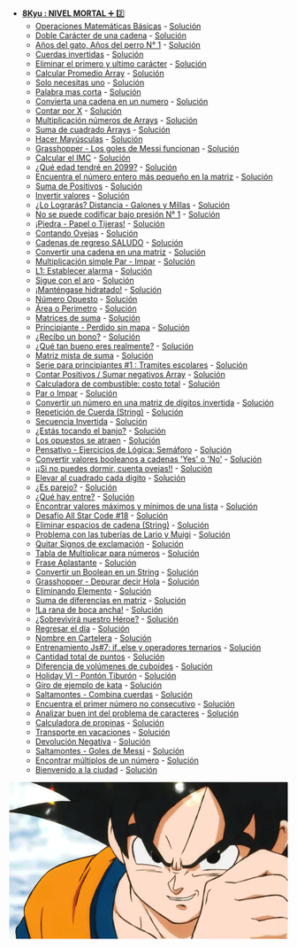 + <a href="https://github.com/Roman31X/Ejercicios_CODEWARS-JAVA/tree/main/src/main/java/com/Ejercicio/ReadmeKyu/Kyu8">__8Kyu : NIVEL MORTAL__ :heavy_plus_sign: :two:</a>
    - <a href="https://www.codewars.com/kata/57356c55867b9b7a60000bd7/train/java">Operaciones Matemáticas Básicas</a> - <a href="https://github.com/Roman31X/Ejercicios_CODEWARS-JAVA/tree/main/src/main/java/com/Ejercicio/Kyu8/OperacionesBasicasMatematicas">Solución</a>
    - <a href="https://www.codewars.com/kata/56b1f01c247c01db92000076/train/java">Doble Carácter de una cadena</a> - <a href="https://github.com/Roman31X/Ejercicios_CODEWARS-JAVA/tree/main/src/main/java/com/Ejercicio/Kyu8/DobleCarcter">Solución</a>
    - <a href="https://www.codewars.com/kata/5a6663e9fd56cb5ab800008b/train/java">Años del gato, Años del perro N° 1</a> - <a href="https://github.com/Roman31X/Ejercicios_CODEWARS-JAVA/tree/main/src/main/java/com/Ejercicio/Kyu8/A%C3%B1os_Gatos_Perros">Solución</a>
    - <a href="https://www.codewars.com/kata/5168bb5dfe9a00b126000018/train/java">Cuerdas invertidas</a> - <a href="https://github.com/Roman31X/Ejercicios_CODEWARS-JAVA/tree/main/src/main/java/com/Ejercicio/Kyu8/CuerdasInvertidas">Solución</a>
    - <a href="https://www.codewars.com/kata/56bc28ad5bdaeb48760009b0/train/java">Eliminar el primero y ultimo carácter</a> - <a href="https://github.com/Roman31X/Ejercicios_CODEWARS-JAVA/tree/main/src/main/java/com/Ejercicio/Kyu8/RemoverPrimeroyUltimoCaracter">Solución</a>
    - <a href="https://www.codewars.com/kata/57a2013acf1fa5bfc4000921/train/java">Calcular Promedio Array</a> - <a href="https://github.com/Roman31X/Ejercicios_CODEWARS-JAVA/tree/main/src/main/java/com/Ejercicio/Kyu8/CalcularPromedioArray">Solución</a>
    - <a href="https://www.codewars.com/kata/57cc975ed542d3148f00015b/train/java">Solo necesitas uno</a> - <a href="https://github.com/Roman31X/Ejercicios_CODEWARS-JAVA/tree/main/src/main/java/com/Ejercicio/Kyu8/SoloNecesitoUno">Solución</a>
    - <a href="https://www.codewars.com/kata/57cebe1dc6fdc20c57000ac9/train/java">Palabra mas corta</a> - <a href="https://github.com/Roman31X/Ejercicios_CODEWARS-JAVA/tree/main/src/main/java/com/Ejercicio/Kyu8/PlabraMasCorta">Solución</a>
    - <a href="https://www.codewars.com/kata/544675c6f971f7399a000e79/train/java">Convierta una cadena en un numero</a> - <a href="https://github.com/Roman31X/Ejercicios_CODEWARS-JAVA/tree/main/src/main/java/com/Ejercicio/Kyu8/ConvertirCadenaANumero">Solución</a>
    - <a href="https://www.codewars.com/kata/5513795bd3fafb56c200049e/train/java">Contar por X</a> - <a href="https://github.com/Roman31X/Ejercicios_CODEWARS-JAVA/tree/main/src/main/java/com/Ejercicio/Kyu8/ContarporX">Solución</a>
    - <a href="https://www.codewars.com/kata/57f780909f7e8e3183000078/train/java">Multiplicación números de Arrays</a> - <a href="https://github.com/Roman31X/Ejercicios_CODEWARS-JAVA/tree/main/src/main/java/com/Ejercicio/Kyu8/MultiplicarNUmerosDeArray">Solución</a>
    - <a href="https://www.codewars.com/kata/515e271a311df0350d00000f/train/java">Suma de cuadrado Arrays</a> - <a href="https://github.com/Roman31X/Ejercicios_CODEWARS-JAVA/tree/main/src/main/java/com/Ejercicio/Kyu8/SumaDeCuadrados">Solución</a>
    - <a href="https://www.codewars.com/kata/57a0556c7cb1f31ab3000ad7/train/java">Hacer Mayúsculas</a> - <a href="https://github.com/Roman31X/Ejercicios_CODEWARS-JAVA/tree/main/src/main/java/com/Ejercicio/Kyu8/ConvertirAMayusculas">Solución</a>
    - <a href="https://www.codewars.com/kata/55f73be6e12baaa5900000d4/train/java">Grasshopper - Los goles de Messi funcionan</a> - <a href="https://github.com/Roman31X/Ejercicios_CODEWARS-JAVA/tree/main/src/main/java/com/Ejercicio/Kyu8/LosGolesDeMessi">Solución</a>
    - <a href="https://www.codewars.com/kata/57a429e253ba3381850000fb/train/java">Calcular el IMC</a> - <a href="https://github.com/Roman31X/Ejercicios_CODEWARS-JAVA/tree/main/src/main/java/com/Ejercicio/Kyu8/CalcularIMC">Solución</a>
    - <a href="https://www.codewars.com/kata/5761a717780f8950ce001473/train/java">¿Qué edad tendré en 2099?</a> - <a href="https://github.com/Roman31X/Ejercicios_CODEWARS-JAVA/tree/main/src/main/java/com/Ejercicio/Kyu8/CalcularEdad2099">Solución</a>
    - <a href="https://www.codewars.com/kata/55a2d7ebe362935a210000b2/train/java">Encuentra el número entero más pequeño en la matriz</a> - <a href="https://github.com/Roman31X/Ejercicios_CODEWARS-JAVA/tree/main/src/main/java/com/Ejercicio/Kyu8/EnteroMasPeque%C3%B1oArray">Solución</a>
    - <a href="https://www.codewars.com/kata/5715eaedb436cf5606000381/train/java">Suma de Positivos</a> - <a href="https://github.com/Roman31X/Ejercicios_CODEWARS-JAVA/tree/main/src/main/java/com/Ejercicio/Kyu8/SumaPositivosArray">Solución</a>
    - <a href="https://www.codewars.com/kata/5899dc03bc95b1bf1b0000ad/train/java">Invertir valores</a> - <a href="https://github.com/Roman31X/Ejercicios_CODEWARS-JAVA/tree/main/src/main/java/com/Ejercicio/Kyu8/InvertirValores">Solución</a>
    - <a href="https://www.codewars.com/kata/5861d28f124b35723e00005e/train/java">¿Lo Lograrás? Distancia - Galones y Millas</a> - <a href="https://github.com/Roman31X/Ejercicios_CODEWARS-JAVA/tree/main/src/main/java/com/Ejercicio/Kyu8/GalonesyMillas">Solución</a>
    - <a href="https://www.codewars.com/kata/53ee5429ba190077850011d4/train/java">No se puede codificar bajo presión N° 1</a> - <a href="https://github.com/Roman31X/Ejercicios_CODEWARS-JAVA/tree/main/src/main/java/com/Ejercicio/Kyu8/CodificarBajoPresion">Solución</a>
    - <a href="https://www.codewars.com/kata/5672a98bdbdd995fad00000f/train/java">¡Piedra - Papel o Tijeras!</a> - <a href="https://github.com/Roman31X/Ejercicios_CODEWARS-JAVA/tree/main/src/main/java/com/Ejercicio/Kyu8/PiedraPapelTijera">Solución</a>
    - <a href="https://www.codewars.com/kata/54edbc7200b811e956000556/train/java">Contando Ovejas</a> - <a href="https://github.com/Roman31X/Ejercicios_CODEWARS-JAVA/tree/main/src/main/java/com/Ejercicio/Kyu8/ContadorOvejas">Solución</a>
    - <a href="https://www.codewars.com/kata/55a70521798b14d4750000a4/train/java">Cadenas de regreso SALUDO</a> - <a href="https://github.com/Roman31X/Ejercicios_CODEWARS-JAVA/tree/main/src/main/java/com/Ejercicio/Kyu8/CadenasDeRegreso">Solución</a>
    - <a href="https://www.codewars.com/kata/57e76bc428d6fbc2d500036d/train/java">Convertir una cadena en una matriz</a> - <a href="https://github.com/Roman31X/Ejercicios_CODEWARS-JAVA/tree/main/src/main/java/com/Ejercicio/Kyu8/ConvertirCadenaMtriz">Solución</a>
    - <a href="https://www.codewars.com/kata/583710ccaa6717322c000105/train/java">Multiplicación simple Par - Impar</a> - <a href="https://github.com/Roman31X/Ejercicios_CODEWARS-JAVA/tree/main/src/main/java/com/Ejercicio/Kyu8/MultiplicacionSencilla">Solución</a>
    - <a href="https://www.codewars.com/kata/568dcc3c7f12767a62000038/train/java">L1: Establecer alarma</a> - <a href="https://github.com/Roman31X/Ejercicios_CODEWARS-JAVA/tree/main/src/main/java/com/Ejercicio/Kyu8/EstablecerAlarma">Solución</a>
    - <a href="https://www.codewars.com/kata/55cb632c1a5d7b3ad0000145/train/java">Sigue con el aro</a> - <a href="https://github.com/Roman31X/Ejercicios_CODEWARS-JAVA/tree/main/src/main/java/com/Ejercicio/Kyu8/SigueConElAro">Solución</a>
    - <a href="https://www.codewars.com/kata/582cb0224e56e068d800003c/train/java">¡Manténgase hidratado!</a> - <a href="https://github.com/Roman31X/Ejercicios_CODEWARS-JAVA/tree/main/src/main/java/com/Ejercicio/Kyu8/MantengaseHidratado">Solución</a>
    - <a href="https://www.codewars.com/kata/56dec885c54a926dcd001095/train/java">Número Opuesto</a> - <a href="https://github.com/Roman31X/Ejercicios_CODEWARS-JAVA/tree/main/src/main/java/com/Ejercicio/Kyu8/NumeroOpuesto">Solución</a>
    - <a href="https://www.codewars.com/kata/5ab6538b379d20ad880000ab/train/java">Área o Perimetro</a> - <a href="https://github.com/Roman31X/Ejercicios_CODEWARS-JAVA/tree/main/src/main/java/com/Ejercicio/Kyu8/AreaoPerimetro">Solución</a>
    - <a href="https://www.codewars.com/kata/53dc54212259ed3d4f00071c/train/java">Matrices de suma</a> - <a href="https://github.com/Roman31X/Ejercicios_CODEWARS-JAVA/tree/main/src/main/java/com/Ejercicio/Kyu8/MatricesDeSuma">Solución</a>
    - <a href="https://www.codewars.com/kata/57f781872e3d8ca2a000007e/train/java">Principiante - Perdido sin mapa</a> - <a href="https://github.com/Roman31X/Ejercicios_CODEWARS-JAVA/tree/main/src/main/java/com/Ejercicio/Kyu8/PerdidoSinMapa">Solución</a>
    - <a href="https://www.codewars.com/kata/56f6ad906b88de513f000d96/train/java">¿Recibo un bono?</a> - <a href="https://github.com/Roman31X/Ejercicios_CODEWARS-JAVA/tree/main/src/main/java/com/Ejercicio/Kyu8/ReciboUnBono">Solución</a>
    - <a href="https://www.codewars.com/kata/5601409514fc93442500010b/train/java">¿Qué tan bueno eres realmente?</a> - <a href="https://github.com/Roman31X/Ejercicios_CODEWARS-JAVA/tree/main/src/main/java/com/Ejercicio/Kyu8/QueTanBuenoEresRealmente">Solución</a>
    - <a href="https://www.codewars.com/kata/57eaeb9578748ff92a000009/train/java">Matriz mista de suma</a> - <a href="https://github.com/Roman31X/Ejercicios_CODEWARS-JAVA/tree/main/src/main/java/com/Ejercicio/Kyu8/MatrizMixtaDeSuma">Solución</a>
    - <a href="https://www.codewars.com/kata/55f9b48403f6b87a7c0000bd/train/java">Serie para principiantes #1 : Tramites escolares</a> - <a href="https://github.com/Roman31X/Ejercicios_CODEWARS-JAVA/tree/main/src/main/java/com/Ejercicio/Kyu8/PrincipiantesTramitesEscolar">Solución</a>
    - <a href="https://www.codewars.com/kata/576bb71bbbcf0951d5000044/train/java">Contar Positivos / Sumar negativos Array</a> - <a href="https://github.com/Roman31X/Ejercicios_CODEWARS-JAVA/tree/main/src/main/java/com/Ejercicio/Kyu8/ContarPositivosSumarNegativos">Solución</a>
    - <a href="https://www.codewars.com/kata/57b58827d2a31c57720012e8/train/java">Calculadora de combustible: costo total</a> - <a href="https://github.com/Roman31X/Ejercicios_CODEWARS-JAVA/tree/main/src/main/java/com/Ejercicio/Kyu8/CalculadoraCombustibleTotal">Solución</a>
    - <a href="https://www.codewars.com/kata/53da3dbb4a5168369a0000fe/train/java">Par o Impar</a> - <a href="https://github.com/Roman31X/Ejercicios_CODEWARS-JAVA/tree/main/src/main/java/com/Ejercicio/Kyu8/ParoImpar">Solución</a>
    - <a href="https://www.codewars.com/kata/5583090cbe83f4fd8c000051/train/java">Convertir un número en una matriz de dígitos invertida</a> - <a href="https://github.com/Roman31X/Ejercicios_CODEWARS-JAVA/tree/main/src/main/java/com/Ejercicio/Kyu8/InvertirDigitosMatris">Solución</a>
    - <a href="https://www.codewars.com/kata/57a0e5c372292dd76d000d7e/train/java">Repetición de Cuerda (String)</a> - <a href="https://github.com/Roman31X/Ejercicios_CODEWARS-JAVA/tree/main/src/main/java/com/Ejercicio/Kyu8/RepeticionCuerda">Solución</a>
    - <a href="https://www.codewars.com/kata/5a00e05cc374cb34d100000d/train/java">Secuencia Invertida</a> - <a href="https://github.com/Roman31X/Ejercicios_CODEWARS-JAVA/tree/main/src/main/java/com/Ejercicio/Kyu8/SecuenciaInvertida">Solución</a>
    - <a href="https://www.codewars.com/kata/53af2b8861023f1d88000832/train/java">¿Estás tocando el banjo?</a> - <a href="https://github.com/Roman31X/Ejercicios_CODEWARS-JAVA/tree/main/src/main/java/com/Ejercicio/Kyu8/EstasTocandoBanjo">Solución</a>
    - <a href="https://www.codewars.com/kata/555086d53eac039a2a000083/train/java">Los opuestos se atraen</a> - <a href="https://github.com/Roman31X/Ejercicios_CODEWARS-JAVA/tree/main/src/main/java/com/Ejercicio/Kyu8/LosOpuestosAtraen">Solución</a>
    - <a href="https://www.codewars.com/kata/58649884a1659ed6cb000072/train/java">Pensativo - Ejercicios de Lógica: Semáforo</a> - <a href="https://github.com/Roman31X/Ejercicios_CODEWARS-JAVA/tree/main/src/main/java/com/Ejercicio/Kyu8/EjercicioSemaforo">Solución</a>
    - <a href="https://www.codewars.com/kata/53369039d7ab3ac506000467/train/java">Convertir valores booleanos a cadenas 'Yes' o 'No'</a> - <a href="https://github.com/Roman31X/Ejercicios_CODEWARS-JAVA/tree/main/src/main/java/com/Ejercicio/Kyu8/ConviertaBooleanASiyNo">Solución</a>
    - <a href="https://www.codewars.com/kata/5b077ebdaf15be5c7f000077/train/java">¡¡Si no puedes dormir, cuenta ovejas!!</a> - <a href="https://github.com/Roman31X/Ejercicios_CODEWARS-JAVA/tree/main/src/main/java/com/Ejercicio/Kyu8/CuentaOvejas">Solución</a>
    - <a href="https://www.codewars.com/kata/546e2562b03326a88e000020/train/java">Elevar al cuadrado cada digito</a> - <a href="https://github.com/Roman31X/Ejercicios_CODEWARS-JAVA/tree/main/src/main/java/com/Ejercicio/Kyu8/CuadrarCadaDigito">Solución</a>
    - <a href="https://www.codewars.com/kata/555a67db74814aa4ee0001b5/train/java">¿Es parejo?</a> - <a href="https://github.com/Roman31X/Ejercicios_CODEWARS-JAVA/tree/main/src/main/java/com/Ejercicio/Kyu8/EsParejo">Solución</a>
    - <a href="https://www.codewars.com/kata/55ecd718f46fba02e5000029/train/java">¿Qué hay entre?</a> - <a href="https://github.com/Roman31X/Ejercicios_CODEWARS-JAVA/tree/main/src/main/java/com/Ejercicio/Kyu8/QueHayEntre">Solución</a>
    - <a href="https://www.codewars.com/kata/577a98a6ae28071780000989/train/java">Encontrar valores máximos y mínimos de una lista</a> - <a href="https://github.com/Roman31X/Ejercicios_CODEWARS-JAVA/tree/main/src/main/java/com/Ejercicio/Kyu8/ValoresMaximosMinimos">Solución</a>
    - <a href="https://www.codewars.com/kata/5865918c6b569962950002a1/train/java">Desafío All Star Code #18</a> - <a href="https://github.com/Roman31X/Ejercicios_CODEWARS-JAVA/tree/main/src/main/java/com/Ejercicio/Kyu8/DesafioAllStarCode">Solución</a>
    - <a href="https://www.codewars.com/kata/57eae20f5500ad98e50002c5/train/java">Eliminar espacios de cadena (String)</a> - <a href="https://github.com/Roman31X/Ejercicios_CODEWARS-JAVA/tree/main/src/main/java/com/Ejercicio/Kyu8/EliminarEspaciosCadena">Solución</a>
    - <a href="https://www.codewars.com/kata/56b29582461215098d00000f/train/java">Problema con las tuberías de Lario y Muigi</a> - <a href="https://github.com/Roman31X/Ejercicios_CODEWARS-JAVA/tree/main/src/main/java/com/Ejercicio/Kyu8/ProblemaTuberiasLariMuigi">Solución</a>
    - <a href="https://www.codewars.com/kata/57a0885cbb9944e24c00008e/train/java">Quitar Signos de exclamación</a> - <a href="https://github.com/Roman31X/Ejercicios_CODEWARS-JAVA/tree/main/src/main/java/com/Ejercicio/Kyu8/QuitarSignosExclamación">Solución</a>
    - <a href="https://www.codewars.com/kata/5a2fd38b55519ed98f0000ce/train/java">Tabla de Multiplicar para números</a> - <a href="https://github.com/Roman31X/Ejercicios_CODEWARS-JAVA/tree/main/src/main/java/com/Ejercicio/Kyu8/TablaMultiplicarN">Solución</a>
    - <a href="https://www.codewars.com/kata/53dc23c68a0c93699800041d/train/java">Frase Aplastante</a> - <a href="https://github.com/Roman31X/Ejercicios_CODEWARS-JAVA/tree/main/src/main/java/com/Ejercicio/Kyu8/FraseAplastante">Solución</a>
    - <a href="https://www.codewars.com/kata/551b4501ac0447318f0009cd/train/java">Convertir un Boolean en un String</a> - <a href="https://github.com/Roman31X/Ejercicios_CODEWARS-JAVA/tree/main/src/main/java/com/Ejercicio/Kyu8/ConvertirBooleanString">Solución</a>
    - <a href="https://www.codewars.com/kata/5625618b1fe21ab49f00001f/train/java">Grasshopper - Depurar decir Hola</a> - <a href="https://github.com/Roman31X/Ejercicios_CODEWARS-JAVA/tree/main/src/main/java/com/Ejercicio/Kyu8/DepurarDecirHola">Solución</a>
    - <a href="https://www.codewars.com/kata/5769b3802ae6f8e4890009d2/train/java">Eliminando Elemento</a> - <a href="https://github.com/Roman31X/Ejercicios_CODEWARS-JAVA/tree/main/src/main/java/com/Ejercicio/Kyu8/EliminandoElementos">Solución</a>
    - <a href="https://www.codewars.com/kata/5b73fe9fb3d9776fbf00009e/train/java">Suma de diferencias en matriz</a> - <a href="https://github.com/Roman31X/Ejercicios_CODEWARS-JAVA/tree/main/src/main/java/com/Ejercicio/Kyu8/SumaDiferenciaMatriz">Solución</a>
    - <a href="https://www.codewars.com/kata/57ec8bd8f670e9a47a000f89/train/java">!La rana de boca ancha!</a> - <a href="https://github.com/Roman31X/Ejercicios_CODEWARS-JAVA/tree/main/src/main/java/com/Ejercicio/Kyu8/SumaDiferenciaMatriz">Solución</a>
    - <a href="https://www.codewars.com/kata/59ca8246d751df55cc00014c/train/java">¿Sobrevivirá nuestro Héroe?</a> - <a href="https://github.com/Roman31X/Ejercicios_CODEWARS-JAVA/tree/main/src/main/java/com/Ejercicio/Kyu8/Sobevivira">Solución</a>
    - <a href="https://www.codewars.com/kata/59dd3ccdded72fc78b000b25/train/java">Regresar el día</a> - <a href="https://github.com/Roman31X/Ejercicios_CODEWARS-JAVA/tree/main/src/main/java/com/Ejercicio/Kyu8/RegresarElDia">Solución</a>
    - <a href="https://www.codewars.com/kata/570e8ec4127ad143660001fd/train/java">Nombre en Cartelera</a> - <a href="https://github.com/Roman31X/Ejercicios_CODEWARS-JAVA/tree/main/src/main/java/com/Ejercicio/Kyu8/NombreEnCartelera">Solución</a>
    - <a href="https://www.codewars.com/kata/57202aefe8d6c514300001fd/train/java">Entrenamiento Js#7: if..else y operadores ternarios</a> - <a href="https://github.com/Roman31X/Ejercicios_CODEWARS-JAVA/tree/main/src/main/java/com/Ejercicio/Kyu8/EntrenamientoIfElse">Solución</a>
    - <a href="https://www.codewars.com/kata/5bb904724c47249b10000131/train/java">Cantidad total de puntos</a> - <a href="https://github.com/Roman31X/Ejercicios_CODEWARS-JAVA/tree/main/src/main/java/com/Ejercicio/Kyu8/CantidadTotalPuntos">Solución</a>
    - <a href="https://www.codewars.com/kata/58cb43f4256836ed95000f97/train/java">Diferencia de volúmenes de cuboides</a> - <a href="https://github.com/Roman31X/Ejercicios_CODEWARS-JAVA/tree/main/src/main/java/com/Ejercicio/Kyu8/DiferenciaVolumenesCuboides">Solución</a>
    - <a href="https://www.codewars.com/kata/57e921d8b36340f1fd000059/train/java">Holiday VI - Pontón Tiburón</a> - <a href="https://github.com/Roman31X/Ejercicios_CODEWARS-JAVA/tree/main/src/main/java/com/Ejercicio/Kyu8/PontonTiburon">Solución</a>
    - <a href="https://www.codewars.com/kata/525c1a07bb6dda6944000031/train/java">Giro de ejemplo de kata</a> - <a href="https://github.com/Roman31X/Ejercicios_CODEWARS-JAVA/tree/main/src/main/java/com/Ejercicio/Kyu8/GiraEjemploKata">Solución</a>
    - <a href="https://www.codewars.com/kata/55f73f66d160f1f1db000059/train/java">Saltamontes - Combina cuerdas</a> - <a href="https://github.com/Roman31X/Ejercicios_CODEWARS-JAVA/tree/main/src/main/java/com/Ejercicio/Kyu8/CombinaCuerdas">Solución</a>
    - <a href="https://www.codewars.com/kata/58f8a3a27a5c28d92e000144/train/java">Encuentra el primer número no consecutivo</a> - <a href="https://github.com/Roman31X/Ejercicios_CODEWARS-JAVA/tree/main/src/main/java/com/Ejercicio/Kyu8/EnceuntraPrimerNumeroConsecutivo">Solución</a>
    - <a href="https://www.codewars.com/kata/557cd6882bfa3c8a9f0000c1/train/java">Analizar buen int del problema de caracteres</a> - <a href="https://github.com/Roman31X/Ejercicios_CODEWARS-JAVA/tree/main/src/main/java/com/Ejercicio/Kyu8/AnalizarProblemaCaracterEdad">Solución</a>
    - <a href="https://www.codewars.com/kata/56598d8076ee7a0759000087/train/java">Calculadora de propinas</a> - <a href="https://github.com/Roman31X/Ejercicios_CODEWARS-JAVA/tree/main/src/main/java/com/Ejercicio/Kyu8/CalculadoraPropinas">Solución</a>
    - <a href="https://www.codewars.com/kata/568d0dd208ee69389d000016/train/java">Transporte en vacaciones</a> - <a href="https://github.com/Roman31X/Ejercicios_CODEWARS-JAVA/tree/main/src/main/java/com/Ejercicio/Kyu8/TransporteVacaciones">Solución</a>
    - <a href="https://www.codewars.com/kata/55685cd7ad70877c23000102/train/java">Devolución Negativa</a> - <a href="https://github.com/Roman31X/Ejercicios_CODEWARS-JAVA/tree/main/src/main/java/com/Ejercicio/Kyu8/RetornarNegativo">Solución</a>
    - <a href="https://www.codewars.com/kata/55ca77fa094a2af31f00002a/train/java">Saltamontes - Goles de Messi</a> - <a href="https://github.com/Roman31X/Ejercicios_CODEWARS-JAVA/tree/main/src/main/java/com/Ejercicio/Kyu8/GolesMessi">Solución</a>
    - <a href="https://www.codewars.com/kata/58ca658cc0d6401f2700045f/train/java">Encontrar múltiplos de un número</a> - <a href="https://github.com/Roman31X/Ejercicios_CODEWARS-JAVA/tree/main/src/main/java/com/Ejercicio/Kyu8/EncontrarMultiplosNumero">Solución</a>
    - <a href="https://www.codewars.com/kata/5302d846be2a9189af0001e4/train/java">Bienvenido a la ciudad</a> - <a href="https://github.com/Roman31X/Ejercicios_CODEWARS-JAVA/tree/main/src/main/java/com/Ejercicio/Kyu8/BienvenidoACiudad">Solución</a>
    
<div align="center">
    <img src="https://github.com/Roman31X/Ejercicios_CODEWARS-JAVA/blob/main/src/main/resources/Readme_Imagenes/Kyu8.gif"/>
</div> 